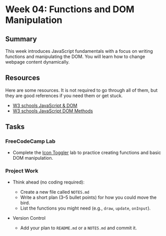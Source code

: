 # Week 04: Functions and DOM Manipulation

## Summary

This week introduces JavaScript fundamentals with a focus on writing functions and manipulating the DOM. You will learn how to change webpage content dynamically.

## Resources

Here are some resources. It is not required to go through all of them, but they are good references if you need them or get stuck.

- [W3 schools JavaScript & DOM](https://www.w3schools.com/js/js_htmldom.asp)
- [W3 schools JavaScript DOM Methods](https://www.w3schools.com/js/js_htmldom_methods.asp)

## Tasks

### FreeCodeCamp Lab

- Complete the [Icon Toggler](https://www.freecodecamp.org/learn/full-stack-developer/lab-favorite-icon-toggler/build-a-favorite-icon-toggler) lab to practice creating functions and basic DOM manipulation.

### Project Work

- Think ahead (no coding required):
  - Create a new file called `NOTES.md`
  - Write a short plan (3–5 bullet points) for how you could move the bird.
  - List the functions you might need (e.g., `draw`, `update`, `onInput`).

- Version Control
  - Add your plan to `README.md` or a `NOTES.md` and commit it.
